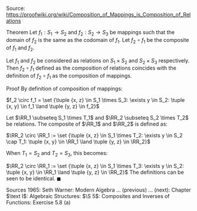 # 

Source: https://proofwiki.org/wiki/Composition_of_Mappings_is_Composition_of_Relations

Theorem
Let $f_1: S_1 \to S_2$ and $f_2: S_2 \to S_3$ be mappings such that the domain of $f_2$ is the same as the codomain of $f_1$.
Let $f_2 \circ f_1$ be the composite of $f_1$ and $f_2$.

Let $f_1$ and $f_2$ be considered as relations on $S_1 \times S_2$ and $S_2 \times S_3$ respectively.
Then $f_2 \circ f_1$ defined as the composition of relations coincides with the definition of $f_2 \circ f_1$ as the composition of mappings.


Proof
By definition of composition of mappings:

$f_2 \circ f_1 = \set {\tuple {x, z} \in S_1 \times S_3: \exists y \in S_2: \tuple {x, y} \in f_1 \land \tuple {y, z} \in f_2}$

Let $\RR_1 \subseteq S_1 \times T_1$ and $\RR_2 \subseteq S_2 \times T_2$ be relations.
The composite of $\RR_1$ and $\RR_2$ is defined as:

$\RR_2 \circ \RR_1 := \set {\tuple {x, z} \in S_1 \times T_2: \exists y \in S_2 \cap T_1: \tuple {x, y} \in \RR_1 \land \tuple {y, z} \in \RR_2}$

When $T_1 = S_2$ and $T_2 = S_3$, this becomes:

$\RR_2 \circ \RR_1 := \set {\tuple {x, z} \in S_1 \times T_3: \exists y \in S_2: \tuple {x, y} \in \RR_1 \land \tuple {y, z} \in \RR_2}$
The definitions can be seen to be identical.
$\blacksquare$


Sources
1965: Seth Warner: Modern Algebra ... (previous) ... (next): Chapter $\text I$: Algebraic Structures: $\S 5$: Composites and Inverses of Functions: Exercise $5.8 \ \text{(a)}$




